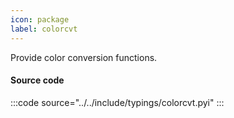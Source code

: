 ```yaml
---
icon: package
label: colorcvt
---
```


Provide color conversion functions.

#### Source code

:::code source="../../include/typings/colorcvt.pyi" :::
